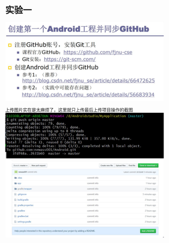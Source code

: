 # 实验一
![image](ScreenShots/test1.jpg)


上传图片实在是太麻烦了，这里就只上传最后上传项目操作的截图
![image](ScreenShots/test1(1).jpg)
![image](ScreenShots/test1(2).jpg)
